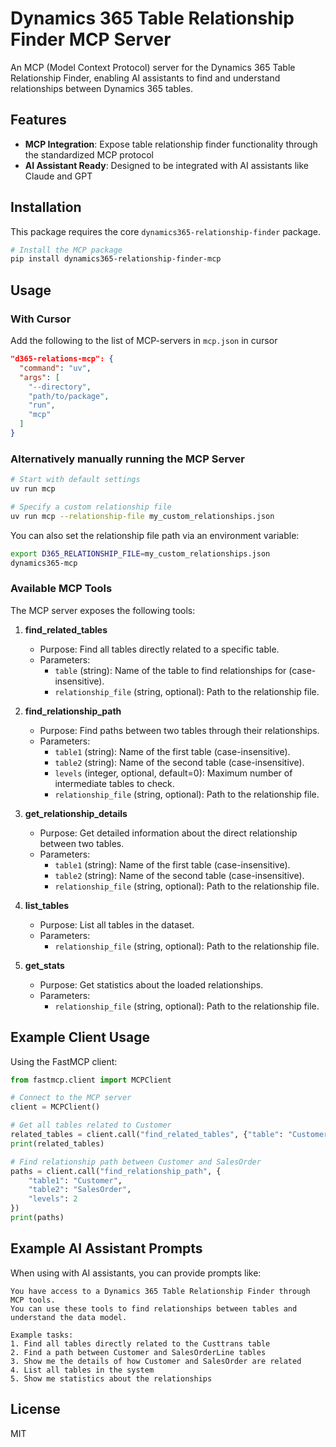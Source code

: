 # Dynamics 365 Table Relationship Finder MCP Server

An MCP (Model Context Protocol) server for the Dynamics 365 Table Relationship Finder, enabling AI assistants to find and understand relationships between Dynamics 365 tables.

## Features

- **MCP Integration**: Expose table relationship finder functionality through the standardized MCP protocol
- **AI Assistant Ready**: Designed to be integrated with AI assistants like Claude and GPT

## Installation

This package requires the core `dynamics365-relationship-finder` package.

```bash
# Install the MCP package
pip install dynamics365-relationship-finder-mcp
```

## Usage

### With Cursor

Add the following to the list of MCP-servers in `mcp.json` in cursor
```json
"d365-relations-mcp": {
  "command": "uv",
  "args": [
    "--directory",
    "path/to/package",
    "run",
    "mcp"
  ]
}
```

### Alternatively manually running the MCP Server

```bash
# Start with default settings
uv run mcp

# Specify a custom relationship file
uv run mcp --relationship-file my_custom_relationships.json
```

You can also set the relationship file path via an environment variable:

```bash
export D365_RELATIONSHIP_FILE=my_custom_relationships.json
dynamics365-mcp
```

### Available MCP Tools

The MCP server exposes the following tools:

1. **find_related_tables**
   - Purpose: Find all tables directly related to a specific table.
   - Parameters:
     - `table` (string): Name of the table to find relationships for (case-insensitive).
     - `relationship_file` (string, optional): Path to the relationship file.

2. **find_relationship_path**
   - Purpose: Find paths between two tables through their relationships.
   - Parameters:
     - `table1` (string): Name of the first table (case-insensitive).
     - `table2` (string): Name of the second table (case-insensitive).
     - `levels` (integer, optional, default=0): Maximum number of intermediate tables to check.
     - `relationship_file` (string, optional): Path to the relationship file.

3. **get_relationship_details**
   - Purpose: Get detailed information about the direct relationship between two tables.
   - Parameters:
     - `table1` (string): Name of the first table (case-insensitive).
     - `table2` (string): Name of the second table (case-insensitive).
     - `relationship_file` (string, optional): Path to the relationship file.

4. **list_tables**
   - Purpose: List all tables in the dataset.
   - Parameters:
     - `relationship_file` (string, optional): Path to the relationship file.

5. **get_stats**
   - Purpose: Get statistics about the loaded relationships.
   - Parameters:
     - `relationship_file` (string, optional): Path to the relationship file.

## Example Client Usage

Using the FastMCP client:

```python
from fastmcp.client import MCPClient

# Connect to the MCP server
client = MCPClient()

# Get all tables related to Customer
related_tables = client.call("find_related_tables", {"table": "Customer"})
print(related_tables)

# Find relationship path between Customer and SalesOrder
paths = client.call("find_relationship_path", {
    "table1": "Customer", 
    "table2": "SalesOrder", 
    "levels": 2
})
print(paths)
```

## Example AI Assistant Prompts

When using with AI assistants, you can provide prompts like:

```
You have access to a Dynamics 365 Table Relationship Finder through MCP tools. 
You can use these tools to find relationships between tables and understand the data model.

Example tasks:
1. Find all tables directly related to the Custtrans table
2. Find a path between Customer and SalesOrderLine tables
3. Show me the details of how Customer and SalesOrder are related
4. List all tables in the system
5. Show me statistics about the relationships
```

## License

MIT 